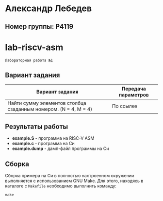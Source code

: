 # Александр Лебедев
## Номер группы: Р4119

# lab-riscv-asm
    Лабораторная работа №1

## Вариант задания
Вариант задания | Передача параметров
--------------- | -------------
Найти сумму элементов столбца сзаданным номером. (N = 4, M = 4) | По ссылке

## Результаты работы

* **example.S** - программа на RISC-V ASM
* **example.c** - программа на Си
* **example.dump** - дамп-файл программы на Си

## Сборка
Сборка примера на Си в полностью настроенном окружении выполняется с использованием GNU Make. Для этого, находясь в каталоге с `Makefile` необходимо выполнить команду:
```
make
```

